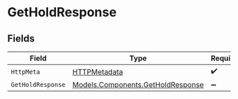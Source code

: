 # GetHoldResponse


## Fields

| Field                                                                           | Type                                                                            | Required                                                                        | Description                                                                     |
| ------------------------------------------------------------------------------- | ------------------------------------------------------------------------------- | ------------------------------------------------------------------------------- | ------------------------------------------------------------------------------- |
| `HttpMeta`                                                                      | [HTTPMetadata](../../Models/Components/HTTPMetadata.md)                         | :heavy_check_mark:                                                              | N/A                                                                             |
| `GetHoldResponse`                                                               | [Models.Components.GetHoldResponse](../../Models/Components/GetHoldResponse.md) | :heavy_minus_sign:                                                              | Holds                                                                           |